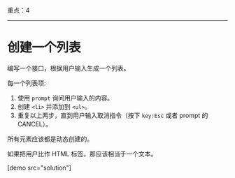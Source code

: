 重点：4

---

# 创建一个列表

编写一个接口，根据用户输入生成一个列表。

每一个列表项:

1. 使用 `prompt` 询问用户输入的内容。
2. 创建 `<li>` 并添加到 `<ul>`。
3. 重复以上两步，直到用户输入取消指令（按下 `key:Esc` 或者 prompt 的 CANCEL）。

所有元素应该都是动态创建的。

如果把用户比作 HTML 标签，那应该相当于一个文本。

[demo src="solution"]

